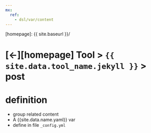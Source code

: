 ```yaml
---
mx:
  ref:
    - dsl/var/content
---
```



[//]: #(Reference)
[homepage]:   {{ site.baseurl }}/

# [&larr;][homepage] Tool > `{{ site.data.tool_name.jekyll }}` > post

# definition
- group related content
- A {{site.data.name.yaml}} var
- define in file `_config.yml`